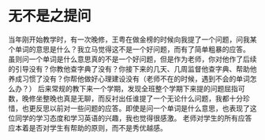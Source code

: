 # 无不是之提问
当年刚开始教学时，有一次晚修，王粤在做金榜的时候向我提了一个问题，问我某个单词的意思是什么？我立马觉得这不是一个好问题，而有了简单粗暴的应答。
虽则问一个单词是什么意思真的不是一个好问题，但是作为老师，你对他作了后续的引导没有？你教他查字典了没有？你接下来的几天、几周监督他查字典、帮助他养成习惯了没有？你帮他做好心理建设没有（老师不在的时候，遇到不会的单词怎么办？）
后来常规的教下来一个学期，发现全班整个学期下来提的问题屈指可数，晚修坐整晚也真是无聊，而反衬出任谁提了一个无论什么问题，我都十分珍惜，也更反思以前对一些问题的应答。即使是问一个单词是什么意思，也表现了这位同学的学习态度和学习英语的兴趣，我也觉得很感激。
老师对学生的所有应答应本着是否对学生有帮助的原则，而不是秀优越感。

